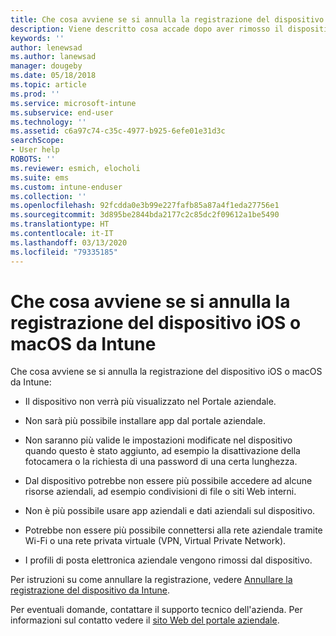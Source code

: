 ```yaml
---
title: Che cosa avviene se si annulla la registrazione del dispositivo iOS o macOS
description: Viene descritto cosa accade dopo aver rimosso il dispositivo da Intune
keywords: ''
author: lenewsad
ms.author: lanewsad
manager: dougeby
ms.date: 05/18/2018
ms.topic: article
ms.prod: ''
ms.service: microsoft-intune
ms.subservice: end-user
ms.technology: ''
ms.assetid: c6a97c74-c35c-4977-b925-6efe01e31d3c
searchScope:
- User help
ROBOTS: ''
ms.reviewer: esmich, elocholi
ms.suite: ems
ms.custom: intune-enduser
ms.collection: ''
ms.openlocfilehash: 92fcdda0e3b99e227fafb85a87a4f1eda27756e1
ms.sourcegitcommit: 3d895be2844bda2177c2c85dc2f09612a1be5490
ms.translationtype: HT
ms.contentlocale: it-IT
ms.lasthandoff: 03/13/2020
ms.locfileid: "79335185"
---
```

# <a name="what-happens-if-you-unenroll-your-ios-or-macos-device-from-intune"></a>Che cosa avviene se si annulla la registrazione del dispositivo iOS o macOS da Intune

Che cosa avviene se si annulla la registrazione del dispositivo iOS o macOS da Intune:

- Il dispositivo non verrà più visualizzato nel Portale aziendale.

- Non sarà più possibile installare app dal portale aziendale.

- Non saranno più valide le impostazioni modificate nel dispositivo quando questo è stato aggiunto, ad esempio la disattivazione della fotocamera o la richiesta di una password di una certa lunghezza.

- Dal dispositivo potrebbe non essere più possibile accedere ad alcune risorse aziendali, ad esempio condivisioni di file o siti Web interni.

- Non è più possibile usare app aziendali e dati aziendali sul dispositivo.

- Potrebbe non essere più possibile connettersi alla rete aziendale tramite Wi-Fi o una rete privata virtuale (VPN, Virtual Private Network).

- I profili di posta elettronica aziendale vengono rimossi dal dispositivo.

Per istruzioni su come annullare la registrazione, vedere [Annullare la registrazione del dispositivo da Intune](unenroll-your-device-from-intune-ios.md).

Per eventuali domande, contattare il supporto tecnico dell'azienda. Per informazioni sul contatto vedere il [sito Web del portale aziendale](https://go.microsoft.com/fwlink/?linkid=2010980).
